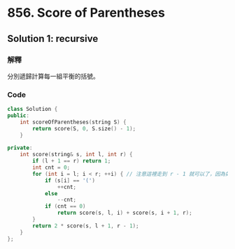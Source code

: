 # 856. Score of Parentheses

## Solution 1: recursive

### 解釋
分別遞歸計算每一組平衡的括號。

### Code
```cpp
class Solution {
public:
    int scoreOfParentheses(string S) {
        return score(S, 0, S.size() - 1);
    }
    
private:
    int score(string& s, int l, int r) {
        if (l + 1 == r) return 1;
        int cnt = 0;
        for (int i = l; i < r; ++i) { // 注意這裡走到 r - 1 就可以了，因為如果走到 r - 1 都未平衡，代表當前字符串的外層有一組括號
            if (s[i] == '(')
                ++cnt;
            else
                --cnt;
            if (cnt == 0)
                return score(s, l, i) + score(s, i + 1, r);
        }
        return 2 * score(s, l + 1, r - 1);
    }
};
```
